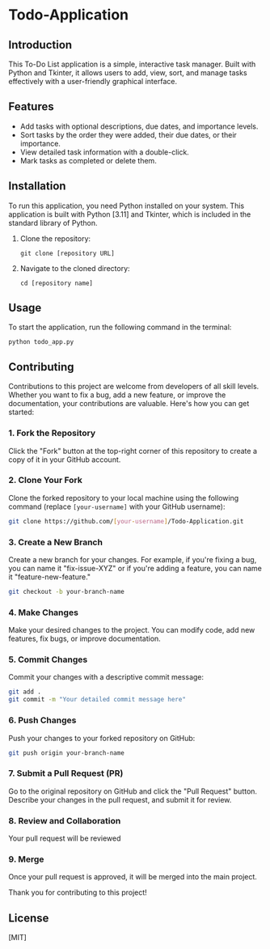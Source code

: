# Todo-Application

## Introduction
This To-Do List application is a simple, interactive task manager. Built with Python and Tkinter, it allows users to add, view, sort, and manage tasks effectively with a user-friendly graphical interface.

## Features
- Add tasks with optional descriptions, due dates, and importance levels.
- Sort tasks by the order they were added, their due dates, or their importance.
- View detailed task information with a double-click.
- Mark tasks as completed or delete them.

## Installation
To run this application, you need Python installed on your system. This application is built with Python [3.11] and Tkinter, which is included in the standard library of Python.

1. Clone the repository:
   ```
   git clone [repository URL]
   ```
2. Navigate to the cloned directory:
   ```
   cd [repository name]
   ```

## Usage
To start the application, run the following command in the terminal:
```
python todo_app.py
```

## Contributing

Contributions to this project are welcome from developers of all skill levels. Whether you want to fix a bug, add a new feature, or improve the documentation, your contributions are valuable. Here's how you can get started:

### 1. Fork the Repository

Click the "Fork" button at the top-right corner of this repository to create a copy of it in your GitHub account.

### 2. Clone Your Fork

Clone the forked repository to your local machine using the following command (replace `[your-username]` with your GitHub username):

   ```bash
   git clone https://github.com/[your-username]/Todo-Application.git
   ```

### 3. Create a New Branch

Create a new branch for your changes. For example, if you're fixing a bug, you can name it "fix-issue-XYZ" or if you're adding a feature, you can name it "feature-new-feature."

   ```bash
   git checkout -b your-branch-name
   ```

### 4. Make Changes

Make your desired changes to the project. You can modify code, add new features, fix bugs, or improve documentation.

### 5. Commit Changes

Commit your changes with a descriptive commit message:

   ```bash
   git add .
   git commit -m "Your detailed commit message here"
   ```

### 6. Push Changes

Push your changes to your forked repository on GitHub:

   ```bash
   git push origin your-branch-name
   ```

### 7. Submit a Pull Request (PR)

Go to the original repository on GitHub and click the "Pull Request" button. Describe your changes in the pull request, and submit it for review.

### 8. Review and Collaboration

Your pull request will be reviewed 

### 9. Merge

Once your pull request is approved, it will be merged into the main project.

Thank you for contributing to this project! 

## License
[MIT]
